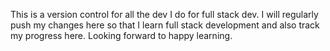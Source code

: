 This is a version control for all the dev I do for full stack dev. I will regularly push my changes here so that I learn full stack development and also track my progress here. Looking forward to happy learning.

